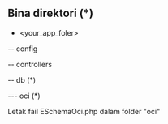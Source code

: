 ## Bina direktori (*)

- <your_app_foler>

-- config

-- controllers

-- db (*)

--- oci (*)

Letak fail ESchemaOci.php dalam folder "oci"
